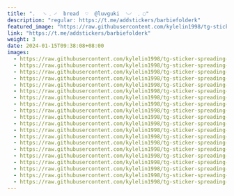 ```yaml
---
title: ".ㅤ ࿙ 𓈒 ࿚  bread  ♡  @luvguki  ࿙࿚  𓈒 ◌"
description: "regular: https://t.me/addstickers/barbiefolderk"
featured_image: "https://raw.githubusercontent.com/kylelin1998/tg-sticker-spreading-worldwide-images/main/img/36d3779e-f040-4153-9556-0973e96c857e.jpg"
link: "https://t.me/addstickers/barbiefolderk"
weight: 3
date: 2024-01-15T09:38:08+08:00
images:
  - https://raw.githubusercontent.com/kylelin1998/tg-sticker-spreading-worldwide-images/main/img/36d3779e-f040-4153-9556-0973e96c857e.jpg
  - https://raw.githubusercontent.com/kylelin1998/tg-sticker-spreading-worldwide-images/main/img/facc86c6-1393-4486-b5ff-97ad45ac833c.jpg
  - https://raw.githubusercontent.com/kylelin1998/tg-sticker-spreading-worldwide-images/main/img/4084e12a-73a8-45e1-a4e2-edec0e6d89ef.jpg
  - https://raw.githubusercontent.com/kylelin1998/tg-sticker-spreading-worldwide-images/main/img/09c3cea1-ffc4-4fc4-b8ab-97888e916c0c.jpg
  - https://raw.githubusercontent.com/kylelin1998/tg-sticker-spreading-worldwide-images/main/img/80617b74-c7c2-4bd0-8d9d-f4ab9d47f541.jpg
  - https://raw.githubusercontent.com/kylelin1998/tg-sticker-spreading-worldwide-images/main/img/3f459d41-812c-4610-8514-1da7bbb60cb3.jpg
  - https://raw.githubusercontent.com/kylelin1998/tg-sticker-spreading-worldwide-images/main/img/81338e5d-d20e-409d-9071-39b172e2b876.jpg
  - https://raw.githubusercontent.com/kylelin1998/tg-sticker-spreading-worldwide-images/main/img/d3ea3e4c-1cb9-4b4d-b93b-8146ac855f24.jpg
  - https://raw.githubusercontent.com/kylelin1998/tg-sticker-spreading-worldwide-images/main/img/aedab819-75bb-4a55-89e1-8c7543806fbf.jpg
  - https://raw.githubusercontent.com/kylelin1998/tg-sticker-spreading-worldwide-images/main/img/acb256d2-ccd8-4823-99d1-bcdc4153e032.jpg
  - https://raw.githubusercontent.com/kylelin1998/tg-sticker-spreading-worldwide-images/main/img/13f2f9b4-906f-4200-a2f5-5e52b1aa5435.jpg
  - https://raw.githubusercontent.com/kylelin1998/tg-sticker-spreading-worldwide-images/main/img/1419e09b-5240-4d2d-83e6-039be9a1c934.jpg
  - https://raw.githubusercontent.com/kylelin1998/tg-sticker-spreading-worldwide-images/main/img/b93ac3cf-30f8-44f1-bf96-d501436b4b4c.jpg
  - https://raw.githubusercontent.com/kylelin1998/tg-sticker-spreading-worldwide-images/main/img/b57ac8a4-5e76-41a3-9a5c-993fa83d7e51.jpg
  - https://raw.githubusercontent.com/kylelin1998/tg-sticker-spreading-worldwide-images/main/img/196da4fd-e583-47d4-a6d6-0b48ab483bae.jpg
  - https://raw.githubusercontent.com/kylelin1998/tg-sticker-spreading-worldwide-images/main/img/018fcc26-3d87-43bd-87e7-c0b38f98ba86.jpg
  - https://raw.githubusercontent.com/kylelin1998/tg-sticker-spreading-worldwide-images/main/img/0a8468d4-8f29-434a-b298-5849b13d66c2.jpg
  - https://raw.githubusercontent.com/kylelin1998/tg-sticker-spreading-worldwide-images/main/img/40a8bf1e-d74d-48c3-a5df-4924faf4de8f.jpg
  - https://raw.githubusercontent.com/kylelin1998/tg-sticker-spreading-worldwide-images/main/img/6f01b161-8ff3-4994-b700-cfa9449c39bf.jpg
  - https://raw.githubusercontent.com/kylelin1998/tg-sticker-spreading-worldwide-images/main/img/5327c052-f7c0-4200-86e9-f4a43532dfbd.jpg
---
```

